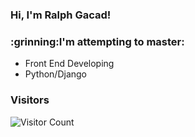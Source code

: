 ### Hi, I'm Ralph Gacad!
<h3> :grinning:I'm attempting to master:</h3>

- Front End Developing
- Python/Django

### Visitors
![Visitor Count](https://profile-counter.glitch.me/Ralph-Gacad/count.svg)
